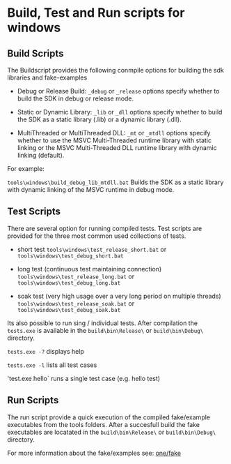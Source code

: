 # Build, Test and Run scripts for windows

## Build Scripts

The Buildscript provides the following conmpile options for building the sdk libraries and fake-examples

- Debug or Release Build:
  `_debug` or `_release` options specify whether to build the SDK in debug or release mode.

- Static or Dynamic Library:
  `_lib` or `_dll` options specify whether to build the SDK as a static library (.lib) or a dynamic library (.dll).

- MultiThreaded or MultiThreaded DLL:
  `_mt` or `_mtdll` options specify whether to use the MSVC Multi-Threaded runtime library with static linking or the MSVC Multi-Threaded DLL runtime library with dynamic linking (default).

For example:

`tools\windows\build_debug_lib_mtdll.bat` Builds the SDK as a static library with dynamic linking of the MSVC runtime in debug mode.

## Test Scripts

There are several option for running compiled tests. Test scripts are provided for the three most common used collections of tests.

- short test
    `tools\windows\test_release_short.bat` or `tools\windows\test_debug_short.bat`

- long test (continuous test maintaining connection)
    `tools\windows\test_release_long.bat` or `tools\windows\test_debug_long.bat`

- soak test (very high usage over a very long period on multiple threads)
    `tools\windows\test_release_soak.bat` or `tools\windows\test_debug_soak.bat`

Its also possible to run sing / individual tests.
After compilation the `tests.exe` is available in the `build\bin\Release\` or `build\bin\Debug\` directory.

`tests.exe -?` displays help

`tests.exe -l` lists all test cases

'test.exe hello` runs a single test case (e.g. hello test)

## Run Scripts

The run script provide a quick execution of the compiled fake/example executables from the tools folders.
After a succesfull build the fake executables are locatated in the `build\bin\Release\` or `build\bin\Debug\` directory.

For more information about the fake/examples see: [one/fake](/one/fake/readme.md)
